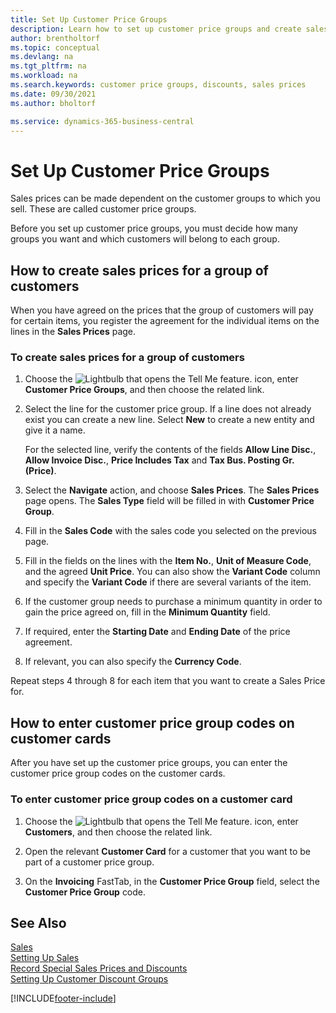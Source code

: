 ```yaml
---
title: Set Up Customer Price Groups
description: Learn how to set up customer price groups and create sales prices for those groups.
author: brentholtorf
ms.topic: conceptual
ms.devlang: na
ms.tgt_pltfrm: na
ms.workload: na
ms.search.keywords: customer price groups, discounts, sales prices
ms.date: 09/30/2021
ms.author: bholtorf

ms.service: dynamics-365-business-central
---
```


# Set Up Customer Price Groups
  
Sales prices can be made dependent on the customer groups to which you sell. These are called customer price groups.

Before you set up customer price groups, you must decide how many groups you want and which customers will belong to each group.  

## How to create sales prices for a group of customers  

When you have agreed on the prices that the group of customers will pay for certain items, you register the agreement for the individual items on the lines in the **Sales Prices** page.

### To create sales prices for a group of customers

1. Choose the ![Lightbulb that opens the Tell Me feature.](media/ui-search/search_small.png "Tell me what you want to do") icon, enter **Customer Price Groups**, and then choose the related link.  

2. Select the line for the customer price group. If a line does not already exist you can create a new line. Select **New** to create a new entity and give it a name.  
    
    For the selected line, verify the contents of the fields **Allow Line Disc.**, **Allow Invoice Disc.**, **Price Includes Tax** and **Tax Bus. Posting Gr. (Price)**. 
  
3. Select the **Navigate** action, and choose **Sales Prices**. The **Sales Prices** page opens. The **Sales Type** field will be filled in with **Customer Price Group**.  
  
4. Fill in the **Sales Code** with the sales code you selected on the previous page.  
  
5. Fill in the fields on the lines with the **Item No.**, **Unit of Measure Code**, and the agreed **Unit Price**. You can also show the **Variant Code** column and specify the **Variant Code** if there are several variants of the item.  
  
6. If the customer group needs to purchase a minimum quantity in order to gain the price agreed on, fill in the **Minimum Quantity** field.  

7. If required, enter the **Starting Date** and **Ending Date** of the price agreement.  
  
8. If relevant, you can also specify the **Currency Code**.

Repeat steps 4 through 8 for each item that you want to create a Sales Price for.

## How to enter customer price group codes on customer cards  

After you have set up the customer price groups, you can enter the customer price group codes on the customer cards.

### To enter customer price group codes on a customer card  

1. Choose the ![Lightbulb that opens the Tell Me feature.](media/ui-search/search_small.png "Tell me what you want to do") icon, enter **Customers**, and then choose the related link.  

2. Open the relevant **Customer Card** for a customer that you want to be part of a customer price group.  

3. On the **Invoicing** FastTab, in the **Customer Price Group** field, select the **Customer Price Group** code.  


## See Also

[Sales](sales-manage-sales.md)  
[Setting Up Sales](sales-setup-sales.md)  
[Record Special Sales Prices and Discounts](sales-how-record-sales-price-discount-payment-agreements.md)  
[Setting Up Customer Discount Groups](sales-how-to-set-up-customer-discount-groups.md)  

[!INCLUDE[footer-include](includes/footer-banner.md)]
